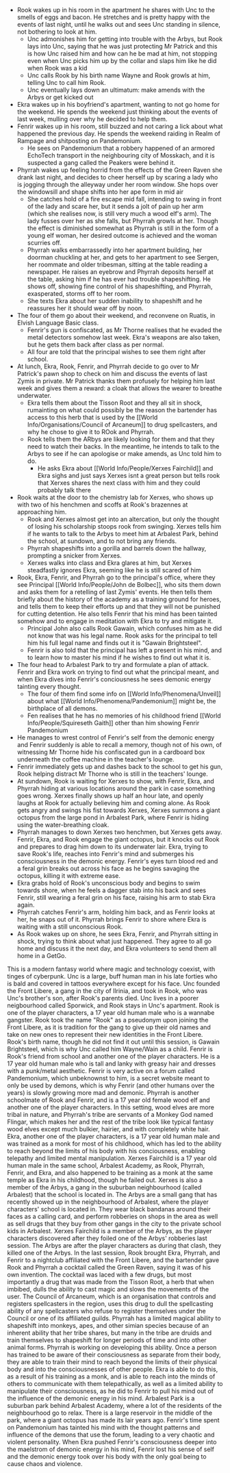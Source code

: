 - Rook wakes up in his room in the apartment he shares with Unc to the smells of eggs and bacon. He stretches and is pretty happy with the events of last night, until he walks out and sees Unc standing in silence, not bothering to look at him.
	- Unc admonishes him for getting into trouble with the Arbys, but Rook lays into Unc, saying that he was just protecting Mr Patrick and this is how Unc raised him and how can he be mad at him, not stopping even when Unc picks him up by the collar and slaps him like he did when Rook was a kid
	- Unc calls Rook by his birth name Wayne and Rook growls at him, telling Unc to call him Rook.
	- Unc eventually lays down an ultimatum: make amends with the Arbys or get kicked out
- Ekra wakes up in his boyfriend's apartment, wanting to not go home for the weekend. He spends the weekend just thinking about the events of last week, mulling over why he decided to help them.
- Fenrir wakes up in his room, still buzzed and not caring a lick about what happened the previous day. He spends the weekend raiding in Realm of Rampage and shitposting on Pandemonium.
	- He sees on Pandemonium that a robbery happened of an armored EchoTech transport in the neighbouring city of Mosskach, and it is suspected a gang called the Peakers were behind it.
- Phyrrah wakes up feeling horrid from the effects of the Green Raven she drank last night, and decides to cheer herself up by scaring a lady who is jogging through the alleyway under her room window. She hops over the windowsill and shape shifts into her ape form in mid air
	- She catches hold of a fire escape mid fall, intending to swing in front of the lady and scare her, but it sends a jolt of pain up her arm (which she realises now, is still very much a wood elf's arm). The  lady fusses over her as she falls, but Phyrrah growls at her. Though the effect is diminished somewhat as Phyrrah is still in the form of a young elf woman, her desired outcome is achieved and the woman scurries off. 
	- Phyrrah walks embarrassedly into her apartment building, her doorman chuckling at her, and gets to her apartment to see Sergen, her roommate and older tribesman, sitting at the table reading a newspaper. He raises an eyebrow and Phyrrah deposits herself at the table, asking him if he has ever had trouble shapeshifting. He shows off, showing fine control of his shapeshifting, and Phyrrah, exasperated, storms off to her room. 
	- She texts Ekra about her sudden inability to shapeshift and he reassures her it should wear off by noon.
- The four of them go about their weekend, and reconvene on Ruatis, in Elvish Language Basic class. 
	- Fenrir's gun is confiscated, as Mr Thorne realises that he evaded the metal detectors somehow last week. Ekra's weapons are also taken, but he gets them back after class as per normal.
	- All four are told that the principal wishes to see them right after school.
- At lunch, Ekra, Rook, Fenrir, and Phyrrah decide to go over to Mr Patrick's pawn shop to check on him and discuss the events of last Zymis in private. Mr Patrick thanks them profusely for helping him last week and gives them a reward: a cloak that allows the wearer to breathe underwater.
	- Ekra tells them about the Tisson Root and they all sit in shock, rumainting on what could possibly be the reason the bartender has access to this herb that is used by the [[World Info/Organisations/Council of Arcaneum]] to drug spellcasters, and why he chose to give it to ROok and Phyrrah.
	- Rook tells them the ARbys are likely looking for them and that they need to watch their backs. In the meantime, he intends to talk to the Arbys to see if he can apologise or make amends, as Unc told him to do. 
		- He asks Ekra about [[World Info/People/Xerxes Fairchild]] and Ekra sighs and just says Xerxes isnt a great person but tells rook that Xerxes shares the next class with him and they could probably talk there
- Rook waits at the door to the chemistry lab for Xerxes, who shows up with two of his henchmen and scoffs at Rook's brazennes at approaching him.
	- Rook and Xerxes almost get into an altercation, but only the thought of losing his scholarship stoops rook from swinging. Xerxes tells him if he wants to talk to the Arbys to meet him at Arbalest Park, behind the school, at sundown, and to not bring any friends.
	- Phyrrah shapeshifts into a gorilla and barrels down the hallway, prompting a snicker from Xerxes.
	- Xerxes walks into class and Ekra glares at him, but Xerxes steadfastly ignores Ekra, seeming like he is still scared of him
- Rook, Ekra, Fenrir, and Phyrrah go to the principal's office, where they see Principal [[World Info/People/John de Bolbec]], who sits them down and asks them for a retelling of last Zymis' events. He then tells them briefly about the history of the academy as a training ground for heroes, and tells them to keep their efforts up and that they will not be punished for cutting detention. He also tells Fenrir that his mind has been tainted somehow and to engage in meditation with Ekra to try and mitigate it.
	- Principal John also calls Rook Gawain, which confuses him as he did not know that was his legal name. Rook asks for the principal to tell him his full legal name and finds out it is "Gawain Brightsteel".
	- Fenrir is also told that the principal has left a present in his mind, and to learn how to master his mind if he wishes to find out what it is.
- The four head to Arbalest Park to try and formulate a plan of attack. Fenrir and Ekra work on trying to find out what the principal meant, and when Ekra dives into Fenrir's conciousness he sees demonic energy tainting every thought. 
	- The four of them find some info on [[World Info/Phenomena/Unveil]] about what [[World Info/Phenomena/Pandemonium]] might be, the birthplace of all demons.
	- Fen realises that he has no memories of his childhood friend [[World Info/People/Squireseth Gaith]] other than him showing Fenrir Pandemonium
- He manages to wrest control of Fenrir's self from the demonic energy and Fenrir suddenly is able to recall a memory, though not of his own, of witnessing Mr Thorne hide his confiscated gun in a cardboard box underneath the coffee machine in the teacher's lounge.
- Fenrir immediately gets up and dashes back to the school to get his gun, Rook helping distract Mr Thorne who is still in the teachers' lounge.
- At sundown, Rook is waiting for Xerxes to show, with Fenrir, Ekra, and Phyrrah hiding at various locations around the park in case something goes wrong. Xerxes finally shows up half an hour late, and openly laughs at Rook for actually believing him and coming alone. As Rook gets angry and swings his fist towards Xerxes, Xerxes summons a giant octopus from the large pond in Arbalest Park, where Fenrir is hiding using the water-breathing cloak.
- Phyrrah manages to down Xerxes two henchmen, but Xerxes gets away. Fenrir, Ekra, and Rook engage the giant octopus, but it knocks out Rook and prepares to drag him down to its underwater lair. Ekra, trying to save Rook's life, reaches into Fenrir's mind and submerges his consciousness in the demonic energy. Fenrir's eyes turn blood red and a feral grin breaks out across his face as he begins savaging the octopus, killing it with extreme ease.
- Ekra grabs hold of Rook's unconscious body and begins to swim towards shore, when he feels a dagger stab into his back and sees Fenrir, still wearing a feral grin on his face, raising his arm to stab Ekra again.
- Phyrrah catches Fenrir's arm, holding him back, and as Fenrir looks at her, he snaps out of it. Phyrrah brings Fenrir to shore where Ekra is waiting with a still unconscious Rook.
- As Rook wakes up on shore, he sees Ekra, Fenrir, and Phyrrah sitting in shock, trying to think about what just happened. They agree to all go home and discuss it the next day, and Ekra volunteers to send them all home in a GetGo.

This is a modern fantasy world where magic and technology coexist, with tinges of cyberpunk. Unc is a large, buff human man in his late forties who is bald and covered in tattoos everywhere except for his face. Unc founded the Front Libere, a gang in the city of Ilrinia, and took in Rook, who was Unc's brother's son, after Rook's parents died. Unc lives in a poorer neigbourhood called Sporwick, and Rook stays in Unc's apartment. Rook is one of the player characters, a 17 year old human male who is a wannabe gangster. Rook took the name "Rook" as a pseudonym upon joining the Front Libere, as it is tradition for the gang to give up their old names and take on new ones to represent their new identities in the Front Libere. Rook's birth name, though he did not find it out until this session, is Gawain Brightsteel, which is why Unc called him Wayne/Wain as a child. Fenrir is Rook's friend from school and another one of the player characters. He is a 17 year old human male who is tall and lanky with greasy hair and dresses with a punk/metal aesthetic. Fenrir is very active on a forum called Pandemonium, which unbeknownst to him, is a secret website meant to only be used by demons, which is why Fenrir (and other humans over the years) is slowly growing more mad and demonic. Phyrrah is another schoolmate of Rook and Fenrir, and is a 17 year old female wood elf and another one of the player characters. In this setting, wood elves are more tribal in nature, and Phyrrah's tribe are servants of a Monkey God named Flingar, which makes her and the rest of the tribe look like typical fantasy wood elves except much bulkier, hairier, and with completely white hair. Ekra, another one of the player characters, is a 17 year old human male and was trained as a monk for most of his childhood, which has led to the ability to reach beyond the limits of his body with his conciousness, enabling telepathy and limited mental manipulation. Xerxes Fairchild is a 17 year old human male in the same school, Arbalest Academy, as Rook, Phyrrah, Fenrir, and Ekra, and also happened to be training as a monk at the same temple as Ekra in his childhood, though he failed out. Xerxes is also a member of the Arbys, a gang in the suburban neighbourhood (called Arbalest) that the school is located in. The Arbys are a small gang that has recently showed up in the neighbourhood of Arbalest, where the player characters' school is located in. They wear black bandanas around their faces as a calling card, and perform robberies on shops in the area as well as sell drugs that they buy from other gangs in the city to the private school kids in Arbalest. Xerxes Fairchild is a member of the Arbys, as the player characters discovered after they foiled one of the Arbys' robberies last session. The Arbys are after the player characters as during that clash, they killed one of the Arbys. In the last session, Rook brought Ekra, Phyrrah, and Fenrir to a nightclub affiliated with the Front Libere, and the bartender gave Rook and Phyrrah a cocktail called the Green Raven, saying it was of his own invention. The cocktail was laced with a few drugs, but most importantly a drug that was made from the Tisson Root, a herb that when imbibed, dulls the ability to cast magic and slows the movements of the user. The Council of Arcaneum, which is an organisation that controls and registers spellcasters in the region, uses this drug to dull the spellcasting ability of any spellcasters who refuse to register themselves under the Council or one of its affiliated guilds. Phyrrah has a limited magical ability to shapeshift into monkeys, apes, and other simian species because of an inherent ability that her tribe shares, but many in the tribe are druids and train themselves to shapeshift for longer periods of time and into other animal forms. Phyrrah is working on developing this ability. Once a person has trained to be aware of their consciousness as separate from their body, they are able to train their mind to reach beyond the limits of their physical body and into the consciousnesses of other people. Ekra is able to do this, as a result of his training as a monk, and is able to reach into the minds of others to communicate with them telepathically, as well as a limited ability to manipulate their consciousness, as he did to Fenrir to pull his mind out of the influence of the demonic energy in his mind. Arbalest Park is a suburban park behind Arbalest Academy, where a lot of the residents of the neighbourhood go to relax. There is a large reservoir in the middle of the park, where a giant octopus has made its lair years ago. Fenrir's time spent on Pandemonium has tainted his mind with the thought patterns and influence of the demons that use the forum, leading to a very chaotic and violent personality. When Ekra pushed Fenrir's consciousness deeper into the maelstrom of demonic energy in his mind, Fenrir lost his sense of self and the demonic energy took over his body with the only goal being to cause chaos and violence.